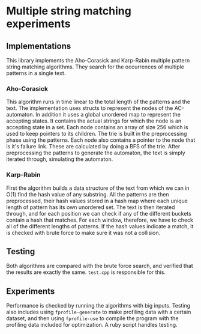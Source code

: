 # Multiple string matching experiments

## Implementations
This library implements the Aho-Corasick and Karp-Rabin multiple pattern string matching algorithms. They search for the occurrences of multiple patterns in a single text.

### Aho-Corasick
This algorithm runs in time linear to the total length of the patterns and the text. The implementation uses structs to represent the nodes of the AC-automaton. In addition it uses a global unordered map to represent the accepting states. It contains the actual strings for which the node is an accepting state in a set.
Each node contains an array of size 256 which is used to keep pointers to its children. The trie is built in the preprocessing phase using the patterns. Each node also contains a pointer to the node that is it's failure link. These are calculated by doing a BFS of the trie.
After preprocessing the patterns to generate the automaton, the text is simply iterated through, simulating the automaton.

### Karp-Rabin
First the algorithm builds a data structure of the text from which we can in O(1) find the hash value of any substring. All the patterns are then preprocessed, their hash values stored in a hash map where each unique length of pattern has its own unordered set.
The text is then iterated through, and for each position we can check if any of the different buckets contain a hash that matches. For each window, therefore, we have to check all of the different lengths of patterns.
If the hash values indicate a match, it is checked with brute force to make sure it was not a collision.

## Testing
Both algorithms are compared with the brute force search, and verified that the results are exactly the same. `test.cpp` is responsible for this.

## Experiments
Performance is checked by running the algorithms with big inputs. Testing also includes using `fprofile-generate` to make profiling data with a certain dataset, and then using `fprofile-use` to compile the program with the profiling data included for optimization. A ruby script handles testing.
